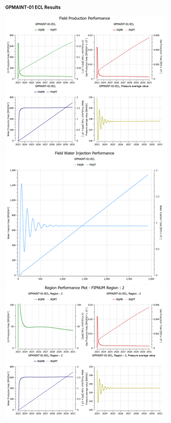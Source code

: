 #### GPMAINT-01 ECL Results

![](ECL/GPMAINT-01-ECL-Field_Production_Performance.png)
![](ECL/GPMAINT-01-ECL-Field_Water_Injection_Performance.png)
![](ECL/GPMAINT-01-ECL-Region_Performance_Plot_FIPNUM_Region_2.png)

